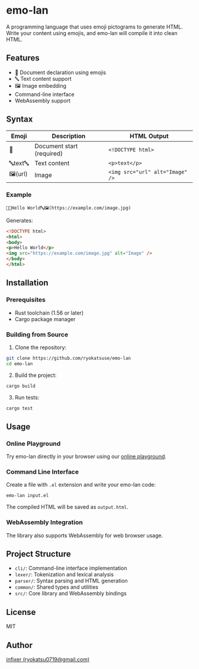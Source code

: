 # emo-lan

A programming language that uses emoji pictograms to generate HTML. Write your content using emojis, and emo-lan will compile it into clean HTML.

## Features

- 📄 Document declaration using emojis
- 🔤 Text content support
- 🖼️ Image embedding
- Command-line interface
- WebAssembly support

## Syntax

| Emoji | Description | HTML Output |
|-------|-------------|-------------|
| 📄 | Document start (required) | `<!DOCTYPE html>` |
| 🔤text🔤 | Text content | `<p>text</p>` |
| 🖼️(url) | Image | `<img src="url" alt="Image" />` |

### Example

```
📄🔤Hello World🔤🖼️(https://example.com/image.jpg)
```

Generates:

```html
<!DOCTYPE html>
<html>
<body>
<p>Hello World</p>
<img src="https://example.com/image.jpg" alt="Image" />
</body>
</html>
```

## Installation

### Prerequisites

- Rust toolchain (1.56 or later)
- Cargo package manager

### Building from Source

1. Clone the repository:
```bash
git clone https://github.com/ryokatsuse/emo-lan
cd emo-lan
```

2. Build the project:
```bash
cargo build
```

3. Run tests:
```bash
cargo test
```

## Usage

### Online Playground

Try emo-lan directly in your browser using our [online playground](https://emo-lan-playground.vercel.app/).

### Command Line Interface

Create a file with `.el` extension and write your emo-lan code:

```bash
emo-lan input.el
```

The compiled HTML will be saved as `output.html`.

### WebAssembly Integration

The library also supports WebAssembly for web browser usage.

## Project Structure

- `cli/`: Command-line interface implementation
- `lexer/`: Tokenization and lexical analysis
- `parser/`: Syntax parsing and HTML generation
- `common/`: Shared types and utilities
- `src/`: Core library and WebAssembly bindings

## License

MIT

## Author

[infixer (ryokatsu0719@gmail.com)](https://github.com/ryokatsuse)


